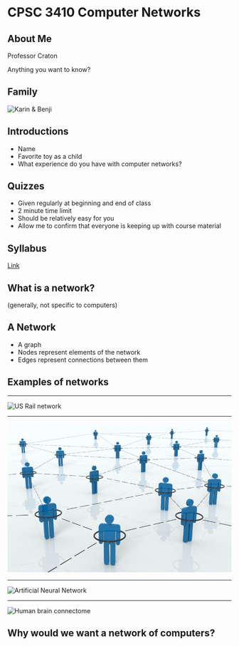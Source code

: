 CPSC 3410 Computer Networks
===========================

About Me
--------

Professor Craton

Anything you want to know?

Family
------

![Karin & Benji](https://joncraton.com/public/benji-karin.jpg)

Introductions
-------------

- Name
- Favorite toy as a child
- What experience do you have with computer networks?

Quizzes
-------

- Given regularly at beginning and end of class
- 2 minute time limit
- Should be relatively easy for you
- Allow me to confirm that everyone is keeping up with course material

Syllabus
--------

[Link](../syllabus.html)

What is a network?
------------------

(generally, not specific to computers)

A Network
---------

- A graph
- Nodes represent elements of the network
- Edges represent connections between them

Examples of networks
--------------------

---

![US Rail network](https://upload.wikimedia.org/wikipedia/commons/thumb/f/f6/Amtrak_network_map_2016.png/1024px-Amtrak_network_map_2016.png)

---

![Social network](media/social-network.jpg)

---

![Artificial Neural Network](https://upload.wikimedia.org/wikipedia/commons/thumb/9/99/Neural_network_example.svg/360px-Neural_network_example.svg.png)

---

![Human brain connectome](https://upload.wikimedia.org/wikipedia/commons/f/f2/White_Matter_Connections_Obtained_with_MRI_Tractography.png)

Why would we want a network of computers?
-----------------------------------------
